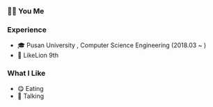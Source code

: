 ### 👩‍💻 You Me 

<!--
**gimume/gimume** is a ✨ _special_ ✨ repository because its `README.md` (this file) appears on your GitHub profile.
[![Hits](https://hits.seeyoufarm.com/api/count/incr/badge.svg?url=https%3A%2F%2Fgithub.com%2Fhaesoo9410&count_bg=%23EB8B10&title_bg=%23684327&icon=&icon_color=%23E7E7E7&title=VISIT&edge_flat=false)](https://github.com/gimume)
Here are some ideas to get you started:
### Who Am I
- 💻 I majored in Computer Science Engineering
- 🥔 I am just speaking potato..
-->
### Experience
- 🎓 Pusan University , Computer Science Engineering (2018.03 ~ )
- 🦁 LikeLion 9th
### What I Like
- 😋 Eating
- 🙋‍ Talking 
